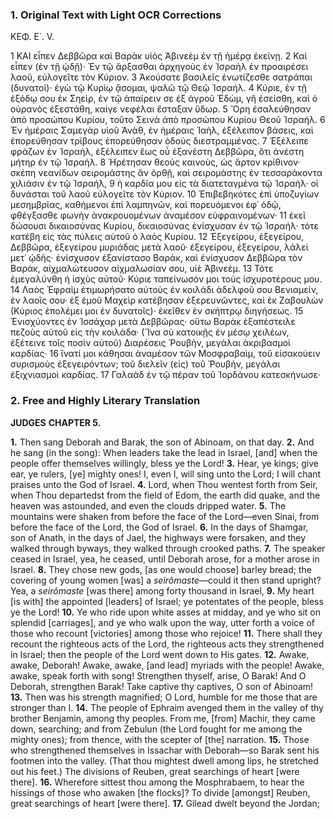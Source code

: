### 1. Original Text with Light OCR Corrections

ΚΕΦ. Ε΄. V.

1 ΚΑΙ εἶπεν Δεββῶρα καὶ Βαρὰκ υἱὸς Ἀβινεὲμ ἐν τῇ ἡμέρᾳ ἐκείνῃ.
2 Καὶ εἶπεν (ἐν τῇ ᾠδῇ)· Ἐν τῷ ἄρξασθαι ἀρχηγοὺς ἐν Ἰσραὴλ ἐν
προαιρέσει λαοῦ, εὐλογεῖτε τὸν Κύριον.
3 Ἀκούσατε βασιλεῖς ἐνωτίζεσθε σατράπαι (δυνατοί)· ἐγὼ τῷ Κυρίῳ
ᾄσομαι, ψαλῶ τῷ Θεῷ Ἰσραήλ.
4 Κύριε, ἐν τῇ ἐξόδῳ σου ἐκ Σηεὶρ, ἐν τῷ ἀπαίρειν σε ἐξ ἀγροῦ
Ἐδὼμ, γῆ ἐσείσθη, καὶ ὁ οὐρανὸς ἐξεστάθη, καίγε νεφέλαι ἔσταξαν
ὕδωρ.
5 Ὄρη ἐσαλεύθησαν ἀπὸ προσώπου Κυρίου, τοῦτο Σεινὰ ἀπὸ
προσώπου Κυρίου Θεοῦ Ἰσραήλ.
6 Ἐν ἡμέραις Σαμεγὰρ υἱοῦ Ἀνὰθ, ἐν ἡμέραις Ἰαὴλ, ἐξέλειπον
βάσεις, καὶ ἐπορεύθησαν τρίβους ἐπορεύθησαν ὁδοὺς διεστραμμένας.
7 Ἐξέλειπε φράζων ἐν Ἰσραὴλ, ἐξέλειπεν ἕως οὗ ἐξανέστη Δεββῶρα,
ὅτι ἀνέστη μήτηρ ἐν τῷ Ἰσραήλ.
8 Ἡρέτησαν θεοὺς καινοὺς, ὡς ἄρτον κρίθινον· σκέπη νεανίδων
σειρομάστης ἂν ὀρθῇ, καὶ σειρομάστης ἐν τεσσαράκοντα χιλιάσιν ἐν τῷ
Ἰσραήλ,
9 ἡ καρδία μου εἰς τὰ διατεταγμένα τῷ Ἰσραήλ· οἱ δυνάσται τοῦ
λαοῦ εὐλογεῖτε τὸν Κύριον.
10 Ἐπιβεβηκότες ἐπὶ ὑποζυγίων μεσημβρίας, καθήμενοι ἐπὶ λαμπηνῶν,
καὶ πορευόμενοι ἐφ᾿ ὁδῷ, φθέγξασθε φωνὴν ἀνακρουομένων ἀναμέσον
εὐφραινομένων·
11 ἐκεῖ δώσουσι δικαιοσύνας Κυρίου, δικαιοσύνας ἐνίσχυσαν ἐν τῷ
Ἰσραήλ· τότε κατέβη εἰς τὰς πύλεις αὑτοῦ ὁ λαὸς Κυρίου.
12 Ἐξεγείρου, ἐξεγείρου, Δεββῶρα, ἐξεγείρου μυριάδας μετὰ λαοῦ·
ἐξεγείρου, ἐξεγείρου, λάλεὶ μετ᾿ ᾠδῆς· ἐνίσχυσον ἐξανίστασο Βαρὰκ,
καὶ ἐνίσχυσον Δεββῶρα τὸν Βαράκ, αἰχμαλώτευσον αἰχμαλωσίαν σου,
υἱὲ Ἀβινεέμ.
13 Τότε ἐμεγαλύνθη ἡ ἰσχὺς αὐτοῦ· Κύριε ταπείνωσόν μοι τοὺς
ἰσχυροτέρους μου.
14 Λαὸς Ἐφραὶμ ἐτιμωρήσατο αὐτοὺς ἐν κοιλάδι ἀδελφοῦ σου
Βενιαμείν, ἐν λαοῖς σου· ἐξ ἐμοῦ Μαχεὶρ κατέβησαν ἐξερευνῶντες, καὶ ἐκ
Ζαβουλὼν (Κύριος ἐπολέμει μοι ἐν δυνατοῖς)· ἐκεῖθεν ἐν σκήπτρῳ
διηγήσεως.
15 Ἐνισχύοντες ἐν Ἰσσάχαρ μετὰ Δεββῶρας· οὕτω Βαρὰκ ἐξαπέστειλε
πεζοὺς αὐτοῦ εἰς τὴν κοιλάδα· (Ἵνα σὺ κατοικῇς ἐν μέσῳ χειλέων,
ἐξέτεινε τοῖς ποσὶν αὐτοῦ) Διαρέσεις Ῥουβὴν, μεγάλαι ἀκριβασμοὶ
καρδίας·
16 ἵνατί μοι κάθησαι ἀναμέσον τῶν Μοσφραβαὶμ, τοῦ εἰσακούειν
συρισμοὺς ἐξεγειρόντων; τοῦ διελεῖν (εἰς) τοῦ Ῥουβὴν, μεγάλαι
ἐξιχνιασμοὶ καρδίας.
17 Γαλαὰδ ἐν τῷ πέραν τοῦ Ἰορδάνου κατεσκήνωσε·

### 2. Free and Highly Literary Translation

**JUDGES**
**CHAPTER 5.**

**1.** Then sang Deborah and Barak, the son of Abinoam, on that day.
**2.** And he sang (in the song): When leaders take the lead in Israel, [and] when the people offer themselves willingly, bless ye the Lord!
**3.** Hear, ye kings; give ear, ye rulers, [ye] mighty ones! I, even I, will sing unto the Lord; I will chant praises unto the God of Israel.
**4.** Lord, when Thou wentest forth from Seir, when Thou departedst from the field of Edom, the earth did quake, and the heaven was astounded, and even the clouds dripped water.
**5.** The mountains were shaken from before the face of the Lord—even Sinai, from before the face of the Lord, the God of Israel.
**6.** In the days of Shamgar, son of Anath, in the days of Jael, the highways were forsaken, and they walked through byways, they walked through crooked paths.
**7.** The speaker ceased in Israel, yea, he ceased, until Deborah arose, for a mother arose in Israel.
**8.** They chose new gods, [as one would choose] barley bread; the covering of young women [was] a *seirômaste*—could it then stand upright? Yea, a *seirômaste* [was there] among forty thousand in Israel,
**9.** My heart [is with] the appointed [leaders] of Israel; ye potentates of the people, bless ye the Lord!
**10.** Ye who ride upon white asses at midday, and ye who sit on splendid [carriages], and ye who walk upon the way, utter forth a voice of those who recount [victories] among those who rejoice!
**11.** There shall they recount the righteous acts of the Lord, the righteous acts they strengthened in Israel; then the people of the Lord went down to His gates.
**12.** Awake, awake, Deborah! Awake, awake, [and lead] myriads with the people! Awake, awake, speak forth with song! Strengthen thyself, arise, O Barak! And O Deborah, strengthen Barak! Take captive thy captives, O son of Abinoam!
**13.** Then was his strength magnified; O Lord, humble for me those that are stronger than I.
**14.** The people of Ephraim avenged them in the valley of thy brother Benjamin, among thy peoples. From me, [from] Machir, they came down, searching; and from Zebulun (the Lord fought for me among the mighty ones); from thence, with the scepter of [the] narration.
**15.** Those who strengthened themselves in Issachar with Deborah—so Barak sent his footmen into the valley. (That thou mightest dwell among lips, he stretched out his feet.) The divisions of Reuben, great searchings of heart [were there].
**16.** Wherefore sittest thou among the Mosphrabaem, to hear the hissings of those who awaken [the flocks]? To divide [amongst] Reuben, great searchings of heart [were there].
**17.** Gilead dwelt beyond the Jordan;